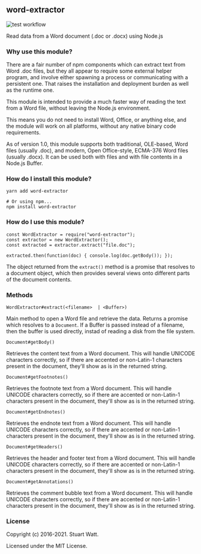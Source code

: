 ## word-extractor

![test workflow](https://github.com/morungos/node-word-extractor/actions/workflows/main.yml/badge.svg)

Read data from a Word document (.doc or .docx) using Node.js

### Why use this module?

There are a fair number of npm components which can extract text from Word .doc
files, but they all appear to require some external helper program, and involve
either spawning a process or communicating with a persistent one. That raises
the installation and deployment burden as well as the runtime one.

This module is intended to provide a much faster way of reading the text from a
Word file, without leaving the Node.js environment.

This means you do not need to install Word, Office, or anything else, and the
module will work on all platforms, without any native binary code requirements.

As of version 1.0, this module supports both traditional, OLE-based, Word files (usually .doc), 
and modern, Open Office-style, ECMA-376 Word files (usually .docx). It can be 
used both with files and with file contents in a Node.js Buffer.

### How do I install this module?

```bash=
yarn add word-extractor

# Or using npm... 
npm install word-extractor
```

### How do I use this module?

```
const WordExtractor = require("word-extractor"); 
const extractor = new WordExtractor();
const extracted = extractor.extract("file.doc");

extracted.then(function(doc) { console.log(doc.getBody()); });
```

The object returned from the `extract()` method is a promise that resolves to a
document object, which then provides several views onto different parts of the
document contents.

### Methods

`WordExtractor#extract(<filename>  | <Buffer>)`

Main method to open a Word file and retrieve the data. Returns a promise which
resolves to a `Document`. If a Buffer is passed instead of a filename, then
the buffer is used directly, instad of reading a disk from the file system.

`Document#getBody()`

Retrieves the content text from a Word document. This will handle UNICODE
characters correctly, so if there are accented or non-Latin-1 characters
present in the document, they'll show as is in the returned string.

`Document#getFootnotes()`

Retrieves the footnote text from a Word document. This will handle UNICODE
characters correctly, so if there are accented or non-Latin-1 characters
present in the document, they'll show as is in the returned string.

`Document#getEndnotes()`

Retrieves the endnote text from a Word document. This will handle UNICODE
characters correctly, so if there are accented or non-Latin-1 characters
present in the document, they'll show as is in the returned string.

`Document#getHeaders()`

Retrieves the header and footer text from a Word document. This will handle
UNICODE characters correctly, so if there are accented or non-Latin-1
characters present in the document, they'll show as is in the returned string.

`Document#getAnnotations()`

Retrieves the comment bubble text from a Word document. This will handle
UNICODE characters correctly, so if there are accented or non-Latin-1
characters present in the document, they'll show as is in the returned string.

### License

Copyright (c) 2016-2021. Stuart Watt.

Licensed under the MIT License.

